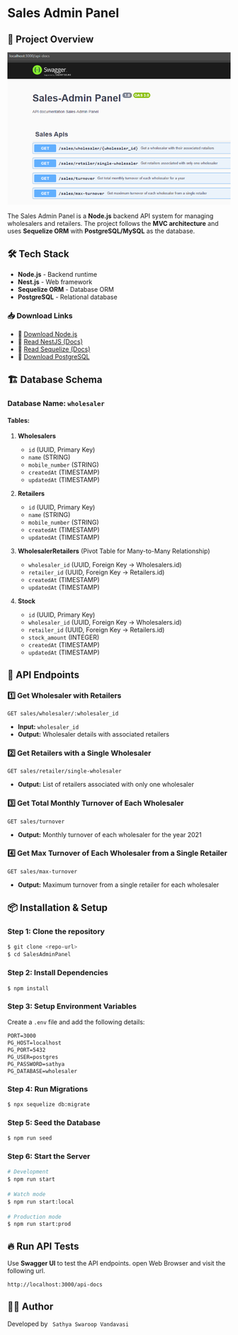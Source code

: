 # Sales Admin Panel

## 📌 Project Overview

![Sales Admin Panel](assets/cover.png)

The Sales Admin Panel is a **Node.js** backend API system for managing wholesalers and retailers. The project follows the **MVC architecture** and uses **Sequelize ORM** with **PostgreSQL/MySQL** as the database.

## 🛠️ Tech Stack

- **Node.js** - Backend runtime
- **Nest.js** - Web framework
- **Sequelize ORM** - Database ORM
- **PostgreSQL** - Relational database

### 📥 Download Links

- 🔗 [Download Node.js](https://nodejs.org/en/download/)
- 🔗 [Read NestJS (Docs)](https://nestjs.com/)
- 🔗 [Read Sequelize (Docs)](https://sequelize.org/)
- 🔗 [Download PostgreSQL](https://www.postgresql.org/download/)

## 🏗️ Database Schema

### **Database Name:** `wholesaler`

#### **Tables:**

1. **Wholesalers**

   - `id` (UUID, Primary Key)
   - `name` (STRING)
   - `mobile_number` (STRING)
   - `createdAt` (TIMESTAMP)
   - `updatedAt` (TIMESTAMP)

2. **Retailers**

   - `id` (UUID, Primary Key)
   - `name` (STRING)
   - `mobile_number` (STRING)
   - `createdAt` (TIMESTAMP)
   - `updatedAt` (TIMESTAMP)

3. **WholesalerRetailers** (Pivot Table for Many-to-Many Relationship)

   - `wholesaler_id` (UUID, Foreign Key -> Wholesalers.id)
   - `retailer_id` (UUID, Foreign Key -> Retailers.id)
   - `createdAt` (TIMESTAMP)
   - `updatedAt` (TIMESTAMP)

4. **Stock**
   - `id` (UUID, Primary Key)
   - `wholesaler_id` (UUID, Foreign Key -> Wholesalers.id)
   - `retailer_id` (UUID, Foreign Key -> Retailers.id)
   - `stock_amount` (INTEGER)
   - `createdAt` (TIMESTAMP)
   - `updatedAt` (TIMESTAMP)

## 🚀 API Endpoints

### 1️⃣ **Get Wholesaler with Retailers**

```http
GET sales/wholesaler/:wholesaler_id
```

- **Input:** `wholesaler_id`
- **Output:** Wholesaler details with associated retailers

### 2️⃣ **Get Retailers with a Single Wholesaler**

```http
GET sales/retailer/single-wholesaler
```

- **Output:** List of retailers associated with only one wholesaler

### 3️⃣ **Get Total Monthly Turnover of Each Wholesaler**

```http
GET sales/turnover
```

- **Output:** Monthly turnover of each wholesaler for the year 2021

### 4️⃣ **Get Max Turnover of Each Wholesaler from a Single Retailer**

```http
GET sales/max-turnover
```

- **Output:** Maximum turnover from a single retailer for each wholesaler

## 📦 Installation & Setup

### **Step 1: Clone the repository**

```bash
$ git clone <repo-url>
$ cd SalesAdminPanel
```

### **Step 2: Install Dependencies**

```bash
$ npm install
```

### **Step 3: Setup Environment Variables**

Create a `.env` file and add the following details:

```env
PORT=3000
PG_HOST=localhost
PG_PORT=5432
PG_USER=postgres
PG_PASSWORD=sathya
PG_DATABASE=wholesaler
```

### **Step 4: Run Migrations**

```bash
$ npx sequelize db:migrate
```

### **Step 5: Seed the Database**

```bash
$ npm run seed
```

### **Step 6: Start the Server**

```bash
# Development
$ npm run start

# Watch mode
$ npm run start:local

# Production mode
$ npm run start:prod
```

## 🔥 Run API Tests

Use **Swagger UI** to test the API endpoints.
open Web Browser and visit the following url.

```bash
http://localhost:3000/api-docs
```

## 👨‍💻 Author

Developed by ` Sathya Swaroop Vandavasi`
